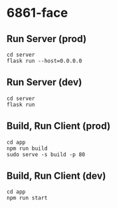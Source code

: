 # 6861-face

## Run Server (prod)
```
cd server
flask run --host=0.0.0.0
```

## Run Server (dev)
```
cd server
flask run
```

## Build, Run Client (prod)
```
cd app
npm run build
sudo serve -s build -p 80
```

## Build, Run Client (dev)
```
cd app
npm run start
```
